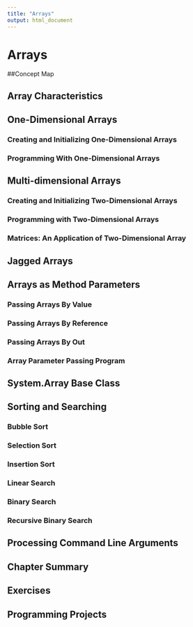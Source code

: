 ```yaml
---
title: "Arrays"
output: html_document
---
```


# Arrays

##Concept Map 
## Array Characteristics 
## One-Dimensional Arrays 
### Creating and Initializing One-Dimensional Arrays 
### Programming With One-Dimensional Arrays 
## Multi-dimensional Arrays 
### Creating and Initializing Two-Dimensional Arrays 
### Programming with Two-Dimensional Arrays 
### Matrices: An Application of Two-Dimensional Array 
## Jagged Arrays 
## Arrays as Method Parameters 
### Passing Arrays By Value 
### Passing Arrays By Reference 
### Passing Arrays By Out 
### Array Parameter Passing Program 
## System.Array Base Class 
## Sorting and Searching
### Bubble Sort 
### Selection Sort 
### Insertion Sort 
### Linear Search 
### Binary Search 
### Recursive Binary Search 
## Processing Command Line Arguments
## Chapter Summary 
## Exercises 
## Programming Projects 
